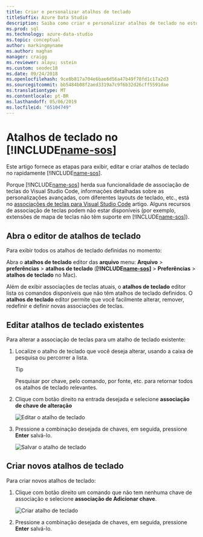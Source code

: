 ```yaml
---
title: Criar e personalizar atalhos de teclado
titleSuffix: Azure Data Studio
description: Saiba como criar e personalizar atalhos de teclado no estúdio de dados do Azure
ms.prod: sql
ms.technology: azure-data-studio
ms.topic: conceptual
author: markingmyname
ms.author: maghan
manager: craigg
ms.reviewer: alayu; sstein
ms.custom: seodec18
ms.date: 09/24/2018
ms.openlocfilehash: 9ce8b817a704e6bae6d56a47b49f78fd1c17a2d3
ms.sourcegitcommit: bb5484b08f2aed3319a7c9f6b32d26cff5591dae
ms.translationtype: MT
ms.contentlocale: pt-BR
ms.lasthandoff: 05/06/2019
ms.locfileid: "65104749"
---
```

# <a name="keyboard-shortcuts-in-includename-sosincludesname-sosmd"></a>Atalhos de teclado no [!INCLUDE[name-sos](../includes/name-sos.md)]

Este artigo fornece as etapas para exibir, editar e criar atalhos de teclado no rapidamente [!INCLUDE[name-sos](../includes/name-sos-short.md)].

Porque [!INCLUDE[name-sos](../includes/name-sos-short.md)] herda sua funcionalidade de associação de teclas do Visual Studio Code, informações detalhadas sobre as personalizações avançadas, com diferentes layouts de teclado, etc., está no [associações de teclas para Visual Studio Code](https://code.visualstudio.com/docs/getstarted/keybindings) artigo. Alguns recursos de associação de teclas podem não estar disponíveis (por exemplo, extensões de mapa de teclas não têm suporte em [!INCLUDE[name-sos](../includes/name-sos-short.md)]).


## <a name="open-the-keyboard-shortcuts-editor"></a>Abra o editor de atalhos de teclado

Para exibir todos os atalhos de teclado definidas no momento:

Abra o **atalhos de teclado** editor das **arquivo** menu: **Arquivo** > **preferências** > **atalhos de teclado** (**[!INCLUDE[name-sos](../includes/name-sos-short.md)]**  >   **Preferências** > **atalhos de teclado** no Mac).

Além de exibir associações de teclas atuais, o **atalhos de teclado** editor lista os comandos disponíveis que não têm atalhos de teclado definidos. O **atalhos de teclado** editor permite que você facilmente alterar, remover, redefinir e definir novas associações de teclas.  


## <a name="edit-existing-keyboard-shortcuts"></a>Editar atalhos de teclado existentes

Para alterar a associação de teclas para um atalho de teclado existente:

1. Localize o atalho de teclado que você deseja alterar, usando a caixa de pesquisa ou percorrer a lista.
   > [!TIP]
   > Pesquisar por chave, pelo comando, por fonte, etc. para retornar todos os atalhos de teclado relevantes.

1. Clique com botão direito na entrada desejada e selecione **associação de chave de alteração**

   ![Editar o atalho de teclado](media/keyboard-shortcuts/change-keybinding.png)

1. Pressione a combinação desejada de chaves, em seguida, pressione **Enter** salvá-lo. 

   ![Salvar o atalho de teclado](media/keyboard-shortcuts/save-keybinding.png)

## <a name="create-new-keyboard-shortcuts"></a>Criar novos atalhos de teclado

Para criar novos atalhos de teclado:

1. Clique com botão direito um comando que não tem nenhuma chave de associação e selecione **associação de Adicionar chave**.

   ![Criar atalho de teclado](media/keyboard-shortcuts/add-keybinding.png)

1. Pressione a combinação desejada de chaves, em seguida, pressione **Enter** salvá-lo.


